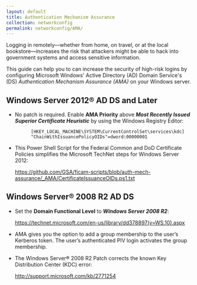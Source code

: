 ```yaml
---
layout: default
title: Authentication Mechanism Assurance
collection: networkconfig
permalink: networkconfig/AMA/
---
```


Logging in remotely&mdash;whether from home, on travel, or at the local bookstore&mdash;increases the risk that attackers might be able to hack into government systems and access sensitive information. 

This guide can help you to can increase the security of high-risk logins by configuring Microsoft Windows' Active Directory (AD) Domain Service's (DS) _Authentication Mechanism Assurance (AMA)_ on your Windows server.

## Windows Server 2012® AD DS and Later

* No patch is required. Enable **AMA Priority** above **_Most Recently Issued Superior Certificate Heuristic_** by using the Windows Registry Editor:

            [HKEY_LOCAL_MACHINE\SYSTEM\CurrentControlSet\services\kdc]
            "ChainWithIssuancePolicyOIDs"=dword:00000001

* This Power Shell Script for the Federal Common and DoD Certificate Policies simplifies the Microsoft TechNet steps for Windows Server 2012: 

    https://github.com/GSA/ficam-scripts/blob/auth-mech-assurance/_AMA/CertificateIssuanceOIDs.ps1.txt

## Windows Server® 2008 R2 AD DS

* Set the **Domain Functional Level** to **_Windows Server 2008 R2_**:

    https://technet.microsoft.com/en-us/library/dd378897(v=WS.10).aspx

* AMA gives you the option to add a group membership to the user’s Kerberos token. The user’s authenticated PIV login activates the group membership. 

* The Windows Server® 2008 R2 Patch corrects the known Key Distribution Center (KDC) error: 

    http://support.microsoft.com/kb/2771254 
